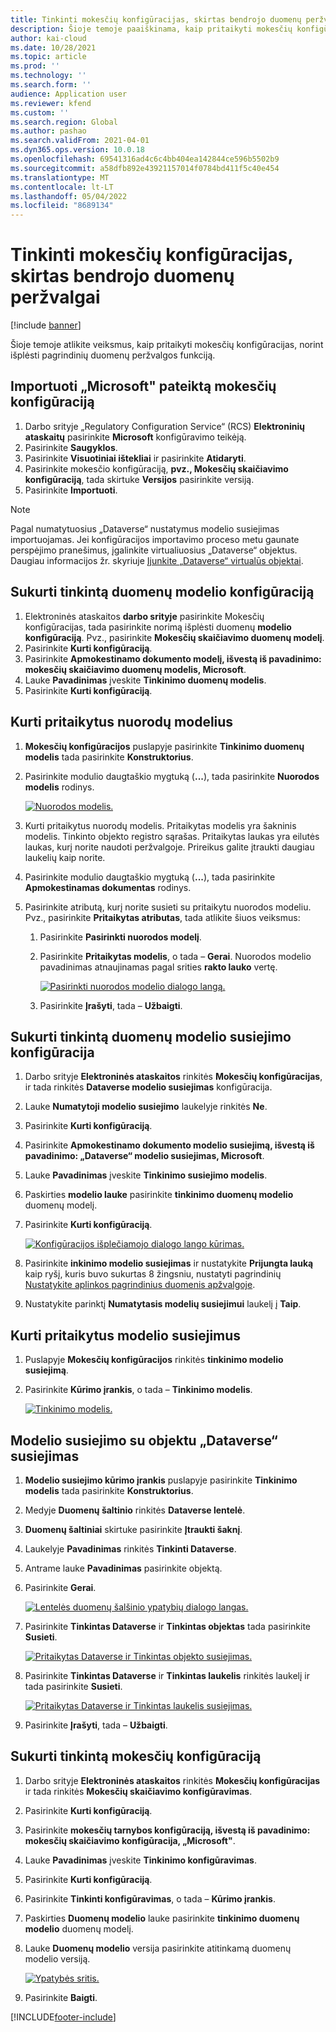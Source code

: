 ```yaml
---
title: Tinkinti mokesčių konfigūracijas, skirtas bendrojo duomenų peržvalgai
description: Šioje temoje paaiškinama, kaip pritaikyti mokesčių konfigūracijas, norint išplėsti pagrindinių duomenų peržvalgos funkciją.
author: kai-cloud
ms.date: 10/28/2021
ms.topic: article
ms.prod: ''
ms.technology: ''
ms.search.form: ''
audience: Application user
ms.reviewer: kfend
ms.custom: ''
ms.search.region: Global
ms.author: pashao
ms.search.validFrom: 2021-04-01
ms.dyn365.ops.version: 10.0.18
ms.openlocfilehash: 69541316ad4c6c4bb404ea142844ce596b5502b9
ms.sourcegitcommit: a58dfb892e43921157014f0784bd411f5c40e454
ms.translationtype: MT
ms.contentlocale: lt-LT
ms.lasthandoff: 05/04/2022
ms.locfileid: "8689134"
---
```

# <a name="customize-tax-configurations-for-master-data-lookup"></a>Tinkinti mokesčių konfigūracijas, skirtas bendrojo duomenų peržvalgai

[!include [banner](../includes/banner.md)]

Šioje temoje atlikite veiksmus, kaip pritaikyti mokesčių konfigūracijas, norint išplėsti pagrindinių duomenų peržvalgos funkciją.

## <a name="import-a-tax-configuration-provided-by-microsoft"></a>Importuoti „Microsoft" pateiktą mokesčių konfigūraciją

1. Darbo srityje „Regulatory Configuration Service“ (RCS) **Elektroninių ataskaitų** pasirinkite **Microsoft** konfigūravimo teikėją.
2. Pasirinkite **Saugyklos**.
3. Pasirinkite **Visuotiniai ištekliai** ir pasirinkite **Atidaryti**.
4. Pasirinkite mokesčio konfigūraciją, **pvz., Mokesčių skaičiavimo konfigūraciją**, tada skirtuke **Versijos** pasirinkite versiją.
5. Pasirinkite **Importuoti**.

> [!NOTE]
> Pagal numatytuosius „Dataverse“ nustatymus modelio susiejimas importuojamas. Jei konfigūracijos importavimo proceso metu gaunate perspėjimo pranešimus, įgalinkite virtualiuosius „Dataverse“ objektus. Daugiau informacijos žr. skyriuje [Įjunkite „Dataverse“ virtualūs objektai](../../fin-ops-core/dev-itpro/power-platform/enable-virtual-entities.md).

## <a name="create-a-customized-data-model-configuration"></a>Sukurti tinkintą duomenų modelio konfigūraciją

1. Elektroninės ataskaitos **darbo srityje** pasirinkite Mokesčių konfigūracijas, tada pasirinkite norimą išplėsti duomenų **modelio konfigūraciją**. Pvz., pasirinkite **Mokesčių skaičiavimo duomenų modelį**.
2. Pasirinkite **Kurti konfigūraciją**.
3. Pasirinkite **Apmokestinamo dokumento modelį, išvestą iš pavadinimo: mokesčių skaičiavimo duomenų modelis, Microsoft**.
4. Lauke **Pavadinimas** įveskite **Tinkinimo duomenų modelis**.
5. Pasirinkite **Kurti konfigūraciją**.

## <a name="create-customized-reference-models"></a>Kurti pritaikytus nuorodų modelius

1. **Mokesčių konfigūracijos** puslapyje pasirinkite **Tinkinimo duomenų modelis** tada pasirinkite **Konstruktorius**.
2. Pasirinkite modulio daugtaškio mygtuką (**...**), tada pasirinkite **Nuorodos modelis** rodinys.

    [![Nuorodos modelis.](./media/pic2.png)](./media/pic2.png)

3. Kurti pritaikytus nuorodų modelis. Pritaikytas modelis yra šakninis modelis. Tinkinto objekto registro sąrašas. Pritaikytas laukas yra eilutės laukas, kurį norite naudoti peržvalgoje. Prireikus galite įtraukti daugiau laukelių kaip norite.
4. Pasirinkite modulio daugtaškio mygtuką (**...**), tada pasirinkite **Apmokestinamas dokumentas** rodinys.
5. Pasirinkite atributą, kurį norite susieti su pritaikytu nuorodos modeliu. Pvz., pasirinkite **Pritaikytas atributas**, tada atlikite šiuos veiksmus:

    1. Pasirinkite **Pasirinkti nuorodos modelį**.
    2. Pasirinkite **Pritaikytas modelis**, o tada – **Gerai**. Nuorodos modelio pavadinimas atnaujinamas pagal srities **rakto lauko** vertę.

        [![Pasirinkti nuorodos modelio dialogo langą.](./media/pic5.png)](./media/pic5.png)

    3. Pasirinkite **Įrašyti**, tada – **Užbaigti**.

## <a name="create-a-customized-model-mapping-configuration"></a>Sukurti tinkintą duomenų modelio susiejimo konfigūracija

1. Darbo srityje **Elektroninės ataskaitos** rinkitės **Mokesčių konfigūracijas**, ir tada rinkitės **Dataverse modelio susiejimas** konfigūracija.
2. Lauke **Numatytoji modelio susiejimo** laukelyje rinkitės **Ne**.
3. Pasirinkite **Kurti konfigūraciją**.
4. Pasirinkite **Apmokestinamo dokumento modelio susiejimą, išvestą iš pavadinimo: „Dataverse“ modelio susiejimas, Microsoft**.
5. Lauke **Pavadinimas** įveskite **Tinkinimo susiejimo modelis**.
6. Paskirties **modelio lauke** pasirinkite **tinkinimo duomenų modelio** duomenų modelį.
7. Pasirinkite **Kurti konfigūraciją**.

    [![Konfigūracijos išplečiamojo dialogo lango kūrimas.](./media/pic6.png)](./media/pic6.png)

8. Pasirinkite **inkinimo modelio susiejimas** ir nustatykite **Prijungta lauką** kaip ryšį, kuris buvo sukurtas 8 žingsniu, nustatyti pagrindinių [Nustatykite aplinkos pagrindinius duomenis apžvalgoje](tax-service-set-up-environment-master-data-lookup.md).
9. Nustatykite parinktį **Numatytasis modelių susiejimui** laukelį į **Taip**.

## <a name="create-customized-model-mappings"></a>Kurti pritaikytus modelio susiejimus

1. Puslapyje **Mokesčių konfigūracijos** rinkitės **tinkinimo modelio susiejimą**.
2. Pasirinkite **Kūrimo įrankis**, o tada – **Tinkinimo modelis**.

    [![Tinkinimo modelis.](./media/pic8.png)](./media/pic8.png)

## <a name="map-a-model-mapping-to-a-dataverse-entity"></a>Modelio susiejimo su objektu „Dataverse“ susiejimas

1. **Modelio susiejimo kūrimo įrankis** puslapyje pasirinkite **Tinkinimo modelis** tada pasirinkite **Konstruktorius**.
2. Medyje **Duomenų šaltinio** rinkitės **Dataverse lentelė**.
3. **Duomenų šaltiniai** skirtuke pasirinkite **Įtraukti šaknį**.
4. Laukelyje **Pavadinimas** rinkitės **Tinkinti Dataverse**.
5. Antrame lauke **Pavadinimas** pasirinkite objektą.
6. Pasirinkite **Gerai**.

    [![Lentelės duomenų šalšinio ypatybių dialogo langas.](./media/pic9.png)](./media/pic9.png)

7. Pasirinkite **Tinkintas Dataverse** ir **Tinkintas objektas** tada pasirinkite **Susieti**.

    [![Pritaikytas Dataverse ir Tinkintas objekto susiejimas.](./media/pic10.png)](./media/pic10.png)

8. Pasirinkite **Tinkintas Dataverse** ir **Tinkintas laukelis** rinkitės laukelį ir tada pasirinkite **Susieti**.

    [![Pritaikytas Dataverse ir Tinkintas laukelis susiejimas.](./media/pic11.png)](./media/pic11.png)

9. Pasirinkite **Įrašyti**, tada – **Užbaigti**.

## <a name="create-a-customized-tax-configuration"></a>Sukurti tinkintą mokesčių konfigūraciją

1. Darbo srityje **Elektroninės ataskaitos** rinkitės **Mokesčių konfigūracijas** ir tada rinkitės **Mokesčių skaičiavimo konfigūravimas**.
2. Pasirinkite **Kurti konfigūraciją**.
3. Pasirinkite **mokesčių tarnybos konfigūraciją, išvestą iš pavadinimo: mokesčių skaičiavimo konfigūracija, „Microsoft"**.
4. Lauke **Pavadinimas** įveskite **Tinkinimo konfigūravimas**.
5. Pasirinkite **Kurti konfigūraciją**.
6. Pasirinkite **Tinkinti konfigūravimas**, o tada – **Kūrimo įrankis**.
7. Paskirties **Duomenų modelio** lauke pasirinkite **tinkinimo duomenų modelio** duomenų modelį.
8. Lauke **Duomenų modelio** versija pasirinkite atitinkamą duomenų modelio versiją.

    [![Ypatybės sritis.](./media/pic13.png)](./media/pic13.png)

9. Pasirinkite **Baigti**.

[!INCLUDE[footer-include](../../includes/footer-banner.md)]
